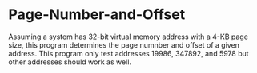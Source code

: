# Page-Number-and-Offset

Assuming a system has 32-bit virtual memory address with a 4-KB page size, this program determines the page numnber and offset of a given address. This program only test addresses 19986, 347892, and 5978 but other addresses should work as well.
